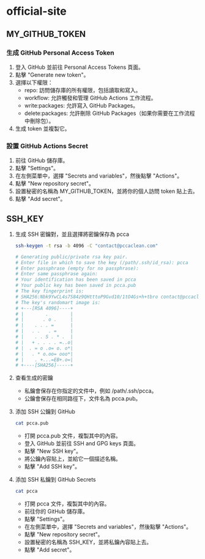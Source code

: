 # official-site

## MY_GITHUB_TOKEN

### 生成 GitHub Personal Access Token

1. 登入 GitHub 並前往 Personal Access Tokens 頁面。
2. 點擊 "Generate new token"。
3. 選擇以下權限：
    * repo: 訪問儲存庫的所有權限，包括讀取和寫入。
    * workflow: 允許觸發和管理 GitHub Actions 工作流程。
    * write:packages: 允許寫入 GitHub Packages。
    * delete:packages: 允許刪除 GitHub Packages（如果你需要在工作流程中刪除包）。
4. 生成 token 並複製它。

### 設置 GitHub Actions Secret

1. 前往 GitHub 儲存庫。
2. 點擊 "Settings"。
3. 在左側菜單中，選擇 "Secrets and variables"，然後點擊 "Actions"。
4. 點擊 "New repository secret"。
5. 設置秘密的名稱為 MY_GITHUB_TOKEN，並將你的個人訪問 token 貼上去。
6. 點擊 "Add secret"。

## SSH_KEY

1. 生成 SSH 密鑰對，並且選擇將密鑰保存為 pcca

    ```bash
    ssh-keygen -t rsa -b 4096 -C "contact@pccaclean.com"

    # Generating public/private rsa key pair.
    # Enter file in which to save the key (/path/.ssh/id_rsa): pcca
    # Enter passphrase (empty for no passphrase):
    # Enter same passphrase again:
    # Your identification has been saved in pcca
    # Your public key has been saved in pcca.pub
    # The key fingerprint is:
    # SHA256:Nbk9YwCL4s7S84z9QHtttoP9Gvd10/1tO4Gs+h+tbro contact@pccaclean.com
    # The key's randomart image is:
    # +---[RSA 4096]----+
    # |        .        |
    # |       . o .     |
    # |    . . . =      |
    # |   . .   . =     |
    # |    . . S . * .  |
    # |   + . . . . =..o|
    # |  . = o .o= o. o*|
    # |   . * o.oo= ooo*|
    # |    . +...=EB+.o=|
    # +----[SHA256]-----+

    ```

2. 查看生成的密鑰
    * 私鑰會保存在你指定的文件中，例如 /path/.ssh/pcca。
    * 公鑰會保存在相同路徑下，文件名為 pcca.pub。

3. 添加 SSH 公鑰到 GitHub

    ```bash
    cat pcca.pub
    ```

    * 打開 pcca.pub 文件，複製其中的內容。
    * 登入 GitHub 並前往 SSH and GPG keys 頁面。
    * 點擊 "New SSH key"。
    * 將公鑰內容貼上，並給它一個描述名稱。
    * 點擊 "Add SSH key"。

4. 添加 SSH 私鑰到 GitHub Secrets

    ```bash
    cat pcca
    ```

    * 打開 pcca 文件，複製其中的內容。
    * 前往你的 GitHub 儲存庫。
    * 點擊 "Settings"。
    * 在左側菜單中，選擇 "Secrets and variables"，然後點擊 "Actions"。
    * 點擊 "New repository secret"。
    * 設置秘密的名稱為 SSH_KEY，並將私鑰內容貼上去。
    * 點擊 "Add secret"。
